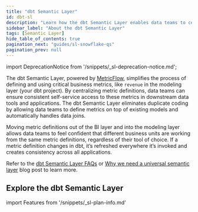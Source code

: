 ```yaml
---
title: "dbt Semantic Layer"
id: dbt-sl
description: "Learn how the dbt Semantic Layer enables data teams to centrally define and query metrics."
sidebar_label: "About the dbt Semantic Layer"
tags: [Semantic Layer]
hide_table_of_contents: true
pagination_next: "guides/sl-snowflake-qs"
pagination_prev: null
---
```


<VersionBlock lastVersion="1.5">

import DeprecationNotice from '/snippets/_sl-deprecation-notice.md';

<DeprecationNotice />
 
</VersionBlock>

The dbt Semantic Layer, powered by [MetricFlow](/docs/build/about-metricflow), simplifies the process of defining and using critical business metrics, like `revenue` in the modeling layer (your dbt project). By centralizing metric definitions, data teams can ensure consistent self-service access to these metrics in downstream data tools and applications. The dbt Semantic Layer eliminates duplicate coding by allowing data teams to define metrics on top of existing models and automatically handles data joins. 

Moving metric definitions out of the BI layer and into the modeling layer allows data teams to feel confident that different business units are working from the same metric definitions, regardless of their tool of choice. If a metric definition changes in dbt, it’s refreshed everywhere it’s invoked and creates consistency across all applications.

Refer to the [dbt Semantic Layer FAQs](/docs/use-dbt-semantic-layer/sl-faqs) or [Why we need a universal semantic layer](https://www.getdbt.com/blog/universal-semantic-layer/)  blog post to learn more.

## Explore the dbt Semantic Layer
<!-- this partial lives here: https://github.com/dbt-labs/docs.getdbt.com/website/snippets/_sl-plan-info. Use it on diff pages and to tailor the message depending which instance can access the SL and what product lifecycle we're in. -->

import Features from '/snippets/_sl-plan-info.md'

<Features
product="dbt Semantic Layer"
plan="dbt Cloud Team or Enterprise"
/>

<div className="grid--3-col">

<Card
    title="Quickstart with the dbt Cloud Semantic Layer"
    body="Build and define metrics, set up the dbt Semantic Layer, and query them using our first-class integrations."
    link="/guides/sl-snowflake-qs"
    icon="dbt-bit"/>

<Card
    title="Set up the dbt Semantic Layer"
    body="Set up the dbt Semantic Layer in dbt Cloud using intuitive navigation."
    link="/docs/use-dbt-semantic-layer/setup-sl"
    icon="dbt-bit"/>

<Card
    title="Write queries with exports"
    body="Use exports to write commonly used queries directly within your data platform, on a schedule."
    link="/docs/use-dbt-semantic-layer/exports"
    icon="dbt-bit"/>

<Card
    title="Architecture"
    body="Learn about the powerful components that make up the dbt Semantic Layer."
    link="/docs/use-dbt-semantic-layer/sl-architecture"
    icon="dbt-bit"/>

<Card
    title="Available integrations"
    body="Review a wide range of partners you can integrate and query with the dbt Semantic Layer."
    link="/docs/use-dbt-semantic-layer/avail-sl-integrations"
    icon="dbt-bit"/>

<Card
    title="dbt Semantic Layer APIs"
    body="Use the dbt Semantic Layer APIs to query metrics in downstream tools for consistent, reliable data metrics."
    link="/docs/dbt-cloud-apis/sl-api-overview"
    icon="dbt-bit"/>

</div>
